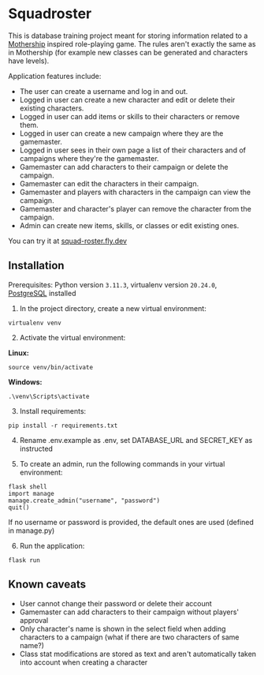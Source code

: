 # Squadroster

This is database training project meant for storing information related to a [Mothership](https://www.mothershiprpg.com/) inspired role-playing game. The rules aren't exactly the same as in Mothership (for example new classes can be generated and characters have levels).

Application features include:

- The user can create a username and log in and out.
- Logged in user can create a new character and edit or delete their existing characters.
- Logged in user can add items or skills to their characters or remove them.
- Logged in user can create a new campaign where they are the gamemaster.
- Logged in user sees in their own page a list of their characters and of campaigns where they're the gamemaster.
- Gamemaster can add characters to their campaign or delete the campaign.
- Gamemaster can edit the characters in their campaign.
- Gamemaster and players with characters in the campaign can view the campaign.
- Gamemaster and character's player can remove the character from the campaign.
- Admin can create new items, skills, or classes or edit existing ones.

You can try it at [squad-roster.fly.dev](https://squad-roster.fly.dev/)

## Installation

Prerequisites: Python version `3.11.3`, virtualenv version `20.24.0`, [PostgreSQL](https://www.postgresql.org/download/) installed

1. In the project directory, create a new virtual environment:

```
virtualenv venv
```

2. Activate the virtual environment:

**Linux:**

```
source venv/bin/activate
```

**Windows:**

```
.\venv\Scripts\activate
```

3. Install requirements:

```
pip install -r requirements.txt
```

4. Rename .env.example as .env, set DATABASE_URL and SECRET_KEY as instructed

5. To create an admin, run the following commands in your virtual environment:

```
flask shell
import manage
manage.create_admin("username", "password")
quit()
```

If no username or password is provided, the default ones are used (defined in manage.py)

6. Run the application:

```
flask run
```

## Known caveats

- User cannot change their password or delete their account
- Gamemaster can add characters to their campaign without players' approval
- Only character's name is shown in the select field when adding characters to a campaign (what if there are two characters of same name?)
- Class stat modifications are stored as text and aren't automatically taken into account when creating a character
